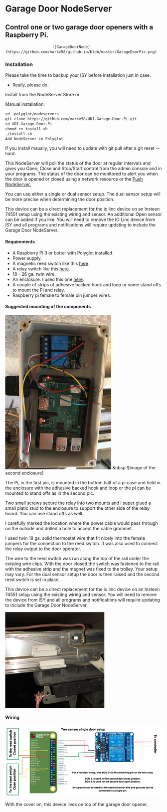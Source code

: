 # Garage Door NodeServer

## Control one or two garage door openers with a Raspberry Pi.

                         ![GarageDoorNode](https://github.com/markv58/github.io/blob/master/GarageDoorPic.png)

### Installation

Please take the time to backup your ISY before installation just in case.
* Really, please do.

Install from the NodeServer Store or

Manual installation:

    cd .polyglot/nodeservers
    git clone https://github.com/markv58/UDI-Garage-Door-Pi.git
    cd UDI-Garage-Door-Pi
    chmod +x install.sh
    ./install.sh
    Add NodeServer in Polyglot

If you install maually, you will need to update with git pull after a git reset --hard.

This NodeServer will poll the status of the door at regular intervals and gives you Open, Close and Stop/Start control from the admin console and in your programs. The status of the door can be monitored to alert you when the door is opened or closed using a network resource or the <a target="_blank" href="https://github.com/markv58/UDI-Push">Push NodeServer.</a>

You can use either a single or dual sensor setup. The dual sensor setup will be more precise when determining the door position.

  This device can be a direct replacement for the io linc device on an Insteon 74551 setup using the existing wiring and sensor. An additional Open sensor can be added if you like. You will need to remove the IO Linc device from ISY and all programs and notifications will require updating to include the Garage Door NodeServer.
  
#### Requirements

* A Raspberry Pi 3 or better with Polyglot installed.
* Power supply.
* A magnetic reed switch like this <a target="_blank" href="https://www.amazon.com/gp/product/B00LYCUSBY/ref=ppx_yo_dt_b_asin_title_o01_s00?ie=UTF8&psc=1">here</a>.
* A relay switch like this <a target="_blank" href="https://www.amazon.com/SMAKN®-Active-Channel-Arduino-Raspberry/dp/B00VH8926C/ref=sr_1_5?">here</a>.
* 18 - 26 ga. twin wire.
* An enclosure. I used this one <a target="_blank" href="https://www.amazon.com/gp/product/B075X17M4T/ref=ppx_yo_dt_b_asin_title_o00_s00?ie=UTF8&psc=1">here</a>.
* A couple of strips of adhesive backed hook and loop or some stand offs to mount the Pi and relay.
* Raspberry pi female to female pin jumper wires.


#### Suggested mounting of the components

  ![Image of the enclosure](https://github.com/markv58/github.io/blob/master/First_enclosure.png) &nbsp ![Image of the second enclosure]
  
  The Pi, in the first pic, is mounted in the bottom half of a pi case and held in the enclosure with the adhesive backed hook and loop or the pi can be mounted to stand offs as in the second pic.
  
  Two small screws secure the relay into two mounts and I super glued a small platic stud to the enclosure to support the other side of the relay board. You can use stand offs as well.
  
  I carefully marked the location where the power cable would pass through on the outside and drilled a hole to accept the cable grommet.
  
  I used twin 18 ga. solid thermostat wire that fit nicely into the female jumpers for the connection to the reed switch. It was also used to connect the relay output to the door operator.
  
  The wire to the reed switch was run along the top of the rail under the existing wire clips. With the door closed the switch was fastened to the rail with the adhesive strip and the magnet was fixed to the trolley. Your setup may vary. For the dual sensor setup the door is then raised and the second reed switch is set in place.
  
  This device can be a direct replacement for the io linc device on an Insteon 74551 setup using the existing wiring and sensor. You will need to remove the device from ISY and all programs and notifications will require updating to include the Garage Door NodeServer.
  
  ![Trolley](https://github.com/markv58/github.io/blob/master/Trolley2.png)
  
  
  #### Wiring
  
  ![Wiring](https://github.com/markv58/github.io/blob/master/Wiring%20pic2.png)
  
  With the cover on, this device lives on top of the garage door opener.
